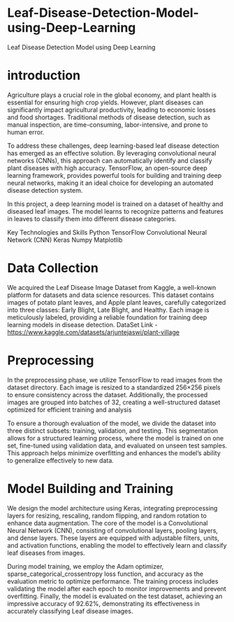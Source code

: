 # Leaf-Disease-Detection-Model-using-Deep-Learning
Leaf Disease Detection Model using Deep Learning

# introduction

Agriculture plays a crucial role in the global economy, and plant health is essential for ensuring high crop yields. However, plant diseases can significantly impact agricultural productivity, leading to economic losses and food shortages. Traditional methods of disease detection, such as manual inspection, are time-consuming, labor-intensive, and prone to human error.

To address these challenges, deep learning-based leaf disease detection has emerged as an effective solution. By leveraging convolutional neural networks (CNNs), this approach can automatically identify and classify plant diseases with high accuracy. TensorFlow, an open-source deep learning framework, provides powerful tools for building and training deep neural networks, making it an ideal choice for developing an automated disease detection system.

In this project, a deep learning model is trained on a dataset of healthy and diseased leaf images. The model learns to recognize patterns and features in leaves to classify them into different disease categories.

Key Technologies and Skills
Python
TensorFlow
Convolutional Neural Network (CNN)
Keras
Numpy
Matplotlib

# Data Collection

We acquired the Leaf Disease Image Dataset from Kaggle, a well-known platform for datasets and data science resources. This dataset contains images of potato plant leaves, and Apple plant leaves, carefully categorized into three classes: Early Blight, Late Blight, and Healthy. Each image is meticulously labeled, providing a reliable foundation for training deep learning models in disease detection.
DataSet Link - https://www.kaggle.com/datasets/arjuntejaswi/plant-village

# Preprocessing
In the preprocessing phase, we utilize TensorFlow to read images from the dataset directory. Each image is resized to a standardized 256×256 pixels to ensure consistency across the dataset. Additionally, the processed images are grouped into batches of 32, creating a well-structured dataset optimized for efficient training and analysis

To ensure a thorough evaluation of the model, we divide the dataset into three distinct subsets: training, validation, and testing. This segmentation allows for a structured learning process, where the model is trained on one set, fine-tuned using validation data, and evaluated on unseen test samples. This approach helps minimize overfitting and enhances the model’s ability to generalize effectively to new data.

# Model Building and Training
We design the model architecture using Keras, integrating preprocessing layers for resizing, rescaling, random flipping, and random rotation to enhance data augmentation. The core of the model is a Convolutional Neural Network (CNN), consisting of convolutional layers, pooling layers, and dense layers. These layers are equipped with adjustable filters, units, and activation functions, enabling the model to effectively learn and classify leaf diseases from images.

During model training, we employ the Adam optimizer, sparse_categorical_crossentropy loss function, and accuracy as the evaluation metric to optimize performance. The training process includes validating the model after each epoch to monitor improvements and prevent overfitting. Finally, the model is evaluated on the test dataset, achieving an impressive accuracy of 92.62%, demonstrating its effectiveness in accurately classifying Leaf disease images.



